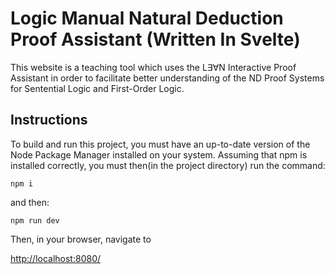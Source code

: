 # Logic Manual Natural Deduction Proof Assistant (Written In Svelte)
This website is a teaching tool which uses the L∃∀N Interactive Proof Assistant in order to facilitate better understanding of the ND Proof Systems for Sentential Logic and First-Order Logic. 


## Instructions
To build and run this project, you must have an up-to-date version of the Node Package Manager installed on your system. Assuming that npm is installed correctly, you must then(in the project directory) run the command:

```
npm i
```
and then:
```
npm run dev

```
Then, in your browser, navigate to

[http://localhost:8080/](http://localhost:8080/)



